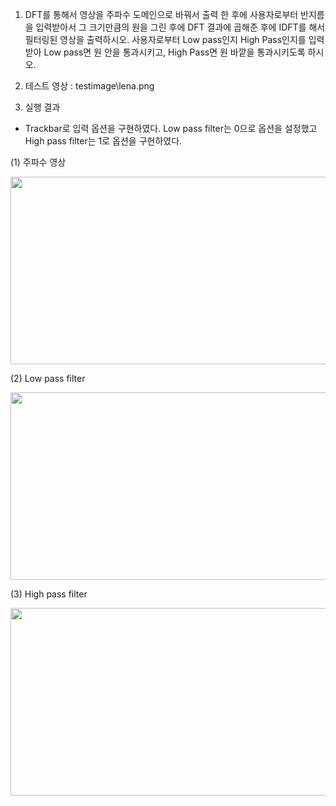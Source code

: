 1)	DFT를 통해서 영상을 주파수 도메인으로 바꿔서 출력 한 후에 사용자로부터 반지름을 입력받아서 그 크기만큼의 원을 그린 후에 DFT 결과에 곱해준 후에 IDFT를 해서 필터링된 영상을 출력하시오. 사용자로부터 Low pass인지 High Pass인지를 입력받아 Low pass면 원 안을 통과시키고, High Pass면 원 바깥을 통과시키도록 하시오.

2)	테스트 영상 : testimage\\lena.png

3)	실행 결과
-	Trackbar로 입력 옵션을 구현하였다. Low pass filter는 0으로 옵션을 설정했고 High pass filter는 1로 옵션을 구현하였다.

(1)	주파수 영상

<img src="https://user-images.githubusercontent.com/77335485/201529901-dfc86f05-dae4-46f2-abe6-bd6769384c2e.png"  width="640" height="300">

(2)	Low pass filter

<img src="https://user-images.githubusercontent.com/77335485/201529983-97ec9456-ef4f-48c3-a307-74f710f7f7bb.png"  width="640" height="300">

(3)	High pass filter

<img src="https://user-images.githubusercontent.com/77335485/201530011-e51937f1-47ce-4154-b382-5b4ecb1bb390.png"  width="640" height="300">
